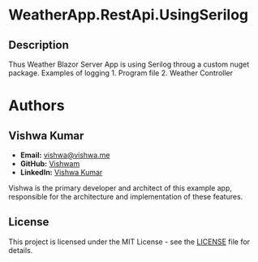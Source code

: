 # WeatherApp.RestApi.UsingSerilog

## Description

Thus Weather Blazor Server App is using Serilog throug a custom nuget package.
Examples of logging
    1. Program file
    2. Weather Controller

# Authors

## Vishwa Kumar

- **Email:** <vishwa@vishwa.me>
- **GitHub:** [Vishwam](https://github.com/vishwamkumar)
- **LinkedIn:** [Vishwa Kumar](https://www.linkedin.com/in/vishwamohan)

Vishwa is the primary developer and architect of this example app, responsible for the architecture and implementation of these features.

## License

This project is licensed under the MIT License - see the [LICENSE](LICENSE) file for details.
